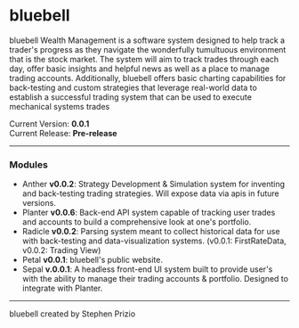 # bluebell 
bluebell Wealth Management is a software system designed to help track a trader's progress as they navigate the wonderfully tumultuous environment that is the stock market.
The system will aim to track trades through each day, offer basic insights and helpful news as well as a place to manage trading accounts. Additionally, bluebell offers basic 
charting capabilities for back-testing and custom strategies that leverage real-world data to establish a successful trading system that can be used to execute mechanical systems trades

Current Version: **0.0.1**\
Current Release: **Pre-release**

---

### Modules
- Anther **v0.0.2**: Strategy Development & Simulation system for inventing and back-testing trading strategies. Will expose data via apis in future versions.
- Planter **v0.0.6**: Back-end API system capable of tracking user trades and accounts to build a comprehensive look at one's portfolio.
- Radicle **v0.0.2**: Parsing system meant to collect historical data for use with back-testing and data-visualization systems. (v0.0.1: FirstRateData, v0.0.2: Trading View)
- Petal **v0.0.1**: bluebell's public website.
- Sepal **v.0.0.1**: A headless front-end UI system built to provide user's with the ability to manage their trading accounts & portfolio. Designed to integrate with Planter.

---

bluebell created by Stephen Prizio

